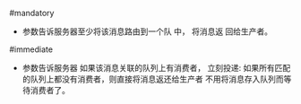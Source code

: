 #mandatory 
  - 参数告诉服务器至少将该消息路由到一个队 中， 将消息返
回给生产者。 

#immediate 
  - 参数告诉服务器 如果该消息关联的队列上有消费者， 立刻投递: 
如果所有匹配的队列上都没有消费者，则直接将消息返还给生产者 不用将消息存入队列而等
待消费者了。